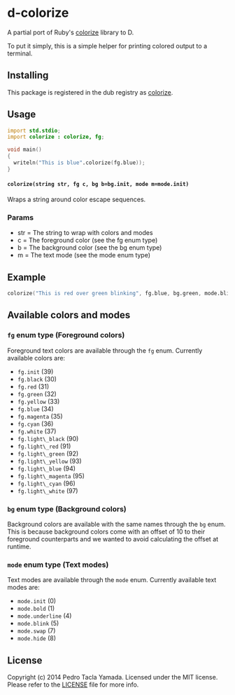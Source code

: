 d-colorize
====================

A partial port of Ruby's [colorize](https://github.com/fazibear/colorize)
library to D.

To put it simply, this is a simple helper for printing colored output to a
terminal.

## Installing
This package is registered in the dub registry as
[colorize](http://code.dlang.org/packages/colorize).

## Usage
```d
import std.stdio;
import colorize : colorize, fg;

void main()
{
  writeln("This is blue".colorize(fg.blue));
}
```

#### `colorize(string str, fg c, bg b=bg.init, mode m=mode.init)`

Wraps a string around color escape sequences.

### Params
* str = The string to wrap with colors and modes
* c   = The foreground color (see the fg enum type)
* b   = The background color (see the bg enum type)
* m   = The text mode        (see the mode enum type)

## Example

```d
colorize("This is red over green blinking", fg.blue, bg.green, mode.blink)
```

## Available colors and modes
### `fg` enum type (Foreground colors)
Foreground text colors are available through the `fg` enum. Currently available
colors are:
- `fg.init` (39)
- `fg.black` (30)
- `fg.red` (31)
- `fg.green` (32)
- `fg.yellow` (33)
- `fg.blue` (34)
- `fg.magenta` (35)
- `fg.cyan` (36)
- `fg.white` (37)
- `fg.light\_black` (90)
- `fg.light\_red` (91)
- `fg.light\_green` (92)
- `fg.light\_yellow` (93)
- `fg.light\_blue` (94)
- `fg.light\_magenta` (95)
- `fg.light\_cyan` (96)
- `fg.light\_white` (97)

### `bg` enum type (Background colors)
Background colors are available with the same names through the `bg` enum. This
is because background colors come with an offset of 10 to their foreground
counterparts and we wanted to avoid calculating the offset at runtime.

### `mode` enum type (Text modes)
Text modes are available through the `mode` enum. Currently available text modes
are:
- `mode.init` (0)
- `mode.bold` (1)
- `mode.underline` (4)
- `mode.blink` (5)
- `mode.swap` (7)
- `mode.hide` (8)

## License
Copyright (c) 2014 Pedro Tacla Yamada. Licensed under the MIT license.
Please refer to the [LICENSE](LICENSE) file for more info.
